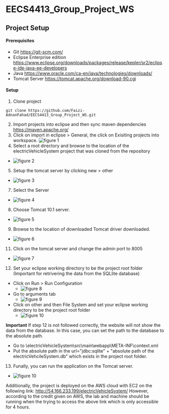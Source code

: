 # EECS4413_Group_Project_WS

## Project Setup

#### Prerequisites
- Git https://git-scm.com/
- Eclipse Enterprise edition https://www.eclipse.org/downloads/packages/release/kepler/sr2/eclipse-ide-java-ee-developers
- Java https://www.oracle.com/ca-en/java/technologies/downloads/
- Tomcat Server https://tomcat.apache.org/download-90.cgi

#### Setup
1. Clone project
```
git clone https://github.com/Faizi-AdnanFahad/EECS4413_Group_Project_WS.git
```
2. Import projects into eclipse and then sync maven dependencies https://maven.apache.org/
3. Click on import in eclipse > General, the click on Exisiting projects into workspace.
![figure 1](documents/1.png)
4. Select a root directory and browse to the location of the electricVehicleSystem project that was cloned from the repository
- ![figure 2](documents/2.png)
5. Setup the tomcat server by clicking new > other
- ![figure 3](documents/3.png)
7. Select  the Server
- ![figure 4](documents/4.png)
8. Choose Tomcat 10.1 server.
- ![figure 5](documents/5.png)
9. Browse to the location of downloaded Tomcat driver downloaded.
- ![figure 6](documents/6.png)
11. Click on the tomcat server and change the admin port to 8005
- ![figure 7](documents/8.png)
12. Set your eclipse working directory to be the project root folder (Important for retrivering the data from the SQLlite database)
  - Click on Run > Run Configuration
    - ![figure 8](documents/9.png)
  - Go to arguments tab
    - ![figure 9](documents/10.png)
  - Click on other and then File System and set your eclipse working directory to be the project root folder 
    - ![figure 10](documents/11.png)

**Important**
If step 12 is not followed correctly, the website will not show the data from the database. In this case, you can set the path to the database to the absolute path.
  - Go to \electricVehicleSystem\src\main\webapp\META-INF\context.xml
  - Put the absolute path in the url="jdbc:sqlite" + "absolute path of the electricVehcileSystem.db" which exists in the project root folder.

13. Funally, you can run the application on the Tomcat server.
- ![figure 10](documents/7.png)

Additionally, the project is deployed on the AWS cloud with EC2 on the following link: http://54.166.233.199/electricVehicleSystem/
However, according to the credit given on AWS, the lab and machine should be running when the trying to access the above link which is only accessible for 4 hours.

